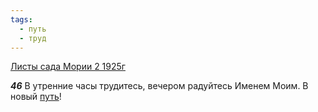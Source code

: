 ```yaml
---
tags:
  - путь
  - труд
---
```


[Листы сада Мории 2 1925г](https://127.0.0.1:4002/agni/1925)

___46___
В утренние часы трудитесь, вечером радуйтесь Именем Моим. В новый [путь](../../../tags/#путь)!   

